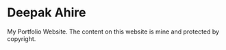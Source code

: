 # Deepak Ahire
My Portfolio Website. The content on this website is mine and protected by copyright.
